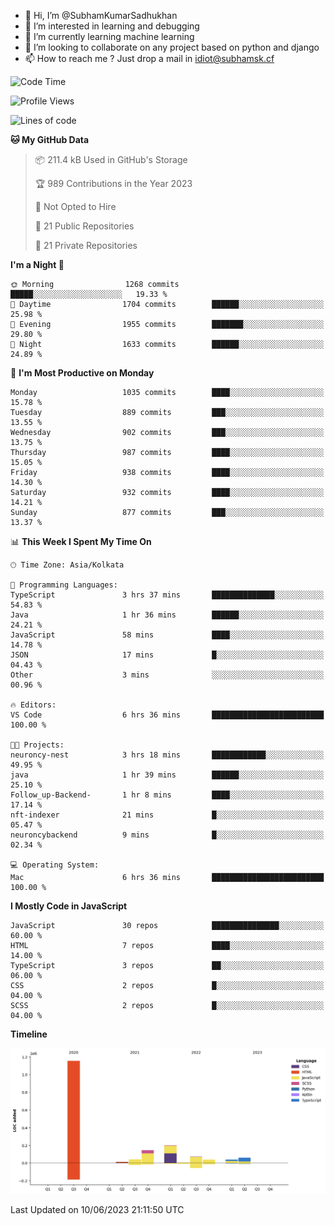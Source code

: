 - 👋 Hi, I’m @SubhamKumarSadhukhan
- 👀 I’m interested in learning and debugging
- 🌱 I’m currently learning machine learning
- 💞️ I’m looking to collaborate on any project based on python and django
- 📫 How to reach me ?
      Just drop a mail in idiot@subhamsk.cf

<!---
SubhamKumarSadhukhan/SubhamKumarSadhukhan is a ✨ special ✨ repository because its `README.md` (this file) appears on your GitHub profile.
You can click the Preview link to take a look at your changes.
--->


<!--START_SECTION:waka-->
![Code Time](http://img.shields.io/badge/Code%20Time-1%2C219%20hrs%2052%20mins-blue)

![Profile Views](http://img.shields.io/badge/Profile%20Views-4-blue)

![Lines of code](https://img.shields.io/badge/From%20Hello%20World%20I%27ve%20Written-1.8%20million%20lines%20of%20code-blue)

**🐱 My GitHub Data** 

> 📦 211.4 kB Used in GitHub's Storage 
 > 
> 🏆 989 Contributions in the Year 2023
 > 
> 🚫 Not Opted to Hire
 > 
> 📜 21 Public Repositories 
 > 
> 🔑 21 Private Repositories 
 > 
**I'm a Night 🦉** 

```text
🌞 Morning                1268 commits        █████░░░░░░░░░░░░░░░░░░░░   19.33 % 
🌆 Daytime                1704 commits        ██████░░░░░░░░░░░░░░░░░░░   25.98 % 
🌃 Evening                1955 commits        ███████░░░░░░░░░░░░░░░░░░   29.80 % 
🌙 Night                  1633 commits        ██████░░░░░░░░░░░░░░░░░░░   24.89 % 
```
📅 **I'm Most Productive on Monday** 

```text
Monday                   1035 commits        ████░░░░░░░░░░░░░░░░░░░░░   15.78 % 
Tuesday                  889 commits         ███░░░░░░░░░░░░░░░░░░░░░░   13.55 % 
Wednesday                902 commits         ███░░░░░░░░░░░░░░░░░░░░░░   13.75 % 
Thursday                 987 commits         ████░░░░░░░░░░░░░░░░░░░░░   15.05 % 
Friday                   938 commits         ████░░░░░░░░░░░░░░░░░░░░░   14.30 % 
Saturday                 932 commits         ████░░░░░░░░░░░░░░░░░░░░░   14.21 % 
Sunday                   877 commits         ███░░░░░░░░░░░░░░░░░░░░░░   13.37 % 
```


📊 **This Week I Spent My Time On** 

```text
🕑︎ Time Zone: Asia/Kolkata

💬 Programming Languages: 
TypeScript               3 hrs 37 mins       ██████████████░░░░░░░░░░░   54.83 % 
Java                     1 hr 36 mins        ██████░░░░░░░░░░░░░░░░░░░   24.21 % 
JavaScript               58 mins             ████░░░░░░░░░░░░░░░░░░░░░   14.78 % 
JSON                     17 mins             █░░░░░░░░░░░░░░░░░░░░░░░░   04.43 % 
Other                    3 mins              ░░░░░░░░░░░░░░░░░░░░░░░░░   00.96 % 

🔥 Editors: 
VS Code                  6 hrs 36 mins       █████████████████████████   100.00 % 

🐱‍💻 Projects: 
neuroncy-nest            3 hrs 18 mins       ████████████░░░░░░░░░░░░░   49.95 % 
java                     1 hr 39 mins        ██████░░░░░░░░░░░░░░░░░░░   25.10 % 
Follow_up-Backend-       1 hr 8 mins         ████░░░░░░░░░░░░░░░░░░░░░   17.14 % 
nft-indexer              21 mins             █░░░░░░░░░░░░░░░░░░░░░░░░   05.47 % 
neuroncybackend          9 mins              █░░░░░░░░░░░░░░░░░░░░░░░░   02.34 % 

💻 Operating System: 
Mac                      6 hrs 36 mins       █████████████████████████   100.00 % 
```

**I Mostly Code in JavaScript** 

```text
JavaScript               30 repos            ███████████████░░░░░░░░░░   60.00 % 
HTML                     7 repos             ████░░░░░░░░░░░░░░░░░░░░░   14.00 % 
TypeScript               3 repos             ██░░░░░░░░░░░░░░░░░░░░░░░   06.00 % 
CSS                      2 repos             █░░░░░░░░░░░░░░░░░░░░░░░░   04.00 % 
SCSS                     2 repos             █░░░░░░░░░░░░░░░░░░░░░░░░   04.00 % 
```



**Timeline**

![Lines of Code chart](https://raw.githubusercontent.com/SubhamKumarSadhukhan/SubhamKumarSadhukhan/main/assets/bar_graph.png)


 Last Updated on 10/06/2023 21:11:50 UTC
<!--END_SECTION:waka-->
